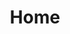 ---
id: home
blueprint: pages
title: Home
template: home
page_builder:
  -
    id: mgine0r8
    image: friend-group.png
    headline: 'Your unofficial guide to s👀cial sp👀ts  in Copenhagen'
    type: hero
    enabled: true
  -
    id: mgineh1v
    headline: 'What is a social spot?'
    text: 'Lorem ipsum dolor sit amet, consetetur sadipscing elitr, sed diam nonumy eirmod tempor invidunt ut labore et dolore magna aliquyam erat, sed diam voluptua. At vero eos et accusam et justo duo dolores et ea rebum. Stet clita kasd gubergren, no sea takimata sanctus est Lorem ipsum dolor sit amet.'
    text_on_the_right: true
    type: headline_and_text
    enabled: true
  -
    id: mgineudg
    text: 'Make new friends off the phone. We’re here to help you find your social spot.'
    type: highlight
    enabled: true
  -
    id: mginf7qn
    headline: 'Social spots'
    text: 'Lorem ipsum dolor sit amet, consetetur sadipscing elitr, sed diam nonumy eirmod tempor invidunt ut labore et dolore magna aliquyam erat, sed diam voluptua. At vero eos et accusam et justo duo dolores et ea rebum. Stet clita kasd gubergren, no sea takimata sanctus est Lorem ipsum dolor sit amet. Lorem ipsum dolor sit amet, consetetur sadipscing elitr, sed diam nonumy eirmod tempor invidunt ut labore et dolore magna aliquyam erat, sed diam voluptua. At vero eos et accusam et justo duo dolores et ea rebum. Stet clita kasd gubergren, no sea takimata sanctus est Lorem ipsum dolor sit amet.'
    text_on_the_right: true
    type: headline_and_text
    enabled: true
  -
    id: mginffus
    headline: 'Find your new social spot'
    type: map
    enabled: true
updated_by: 3373b19c-b44c-49b4-b77f-8ac350a3b782
updated_at: 1759967881
---